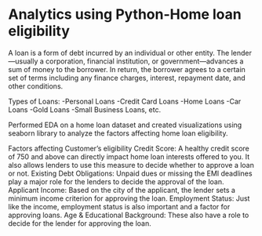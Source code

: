 # Analytics using Python-Home loan eligibility
A loan is a form of debt incurred by an individual or other entity. The lender—usually a corporation, financial institution, or government—advances a sum of money to the borrower. In return, the borrower agrees to a certain set of terms including any finance charges, interest, repayment date, and other conditions.

Types of Loans:
-Personal Loans
-Credit Card Loans
-Home Loans
-Car Loans
-Gold Loans
-Small Business Loans, etc.

Performed EDA on a home loan dataset and created visualizations using seaborn library to analyze the factors affecting home loan eligibility.

Factors affecting Customer’s eligibility
Credit Score:
A healthy credit score of 750 and above can directly impact home loan interests offered to you. It also allows lenders to use this measure to decide whether to approve a loan or not.
Existing Debt Obligations:
Unpaid dues or missing the EMI deadlines play a major role for the lenders to decide the approval of the loan.
Applicant Income:
Based on the city of the applicant, the lender sets a minimum income criterion for approving the loan.
Employment Status:
Just like the income, employment status is also important and a factor for approving loans.
Age & Educational Background:
These also have a role to decide for the lender for approving the loan.
